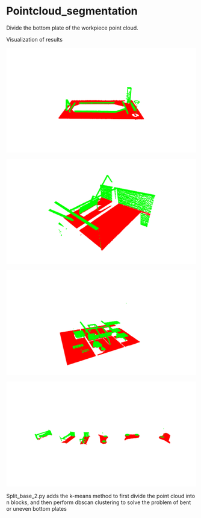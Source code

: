 # Pointcloud_segmentation
Divide the bottom plate of the workpiece point cloud.

Visualization of results

![示例图片](results/1.jpg)

![示例图片](results/2.jpg)

![示例图片](results/3.jpg)

![示例图片](results/4.jpg)  

Split_base_2.py adds the k-means method to first divide the point cloud into n blocks, and then perform dbscan clustering to solve the problem of bent or uneven bottom plates
